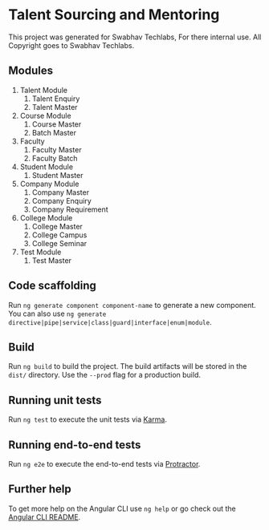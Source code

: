# Talent Sourcing and Mentoring

This project was generated for Swabhav Techlabs, For there internal use. All Copyright goes to Swabhav Techlabs.

## Modules

1. Talent Module
   1. Talent Enquiry
   2. Talent Master
2. Course Module
   1. Course Master
   2. Batch Master
3. Faculty
   1. Faculty Master
   2. Faculty Batch
4. Student Module
   1. Student Master
5. Company Module
   1. Company Master
   2. Company Enquiry
   3. Company Requirement
6. College Module
   1. College Master
   2. College Campus
   3. College Seminar
7. Test Module
   1. Test Master

## Code scaffolding

Run `ng generate component component-name` to generate a new component. You can also use `ng generate directive|pipe|service|class|guard|interface|enum|module`.

## Build

Run `ng build` to build the project. The build artifacts will be stored in the `dist/` directory. Use the `--prod` flag for a production build.

## Running unit tests

Run `ng test` to execute the unit tests via [Karma](https://karma-runner.github.io).

## Running end-to-end tests

Run `ng e2e` to execute the end-to-end tests via [Protractor](http://www.protractortest.org/).

## Further help

To get more help on the Angular CLI use `ng help` or go check out the [Angular CLI README](https://github.com/angular/angular-cli/blob/master/README.md).
